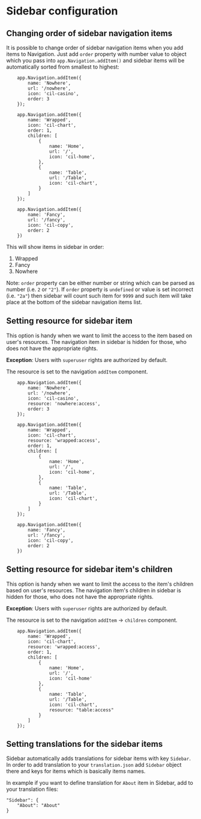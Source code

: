 # Sidebar configuration

## Changing order of sidebar navigation items

It is possible to change order of sidebar navigation items when you add items to Navigation. Just add `order` property with number value to object which you pass into `app.Navigation.addItem()` and sidebar items will be automatically sorted from smallest to highest: 

```
	app.Navigation.addItem({
		name: 'Nowhere',
		url: '/nowhere',
		icon: 'cil-casino',
		order: 3
	});

	app.Navigation.addItem({
		name: 'Wrapped',
		icon: 'cil-chart',
		order: 1,
		children: [
			{
				name: 'Home',
				url: '/',
				icon: 'cil-home',
			},
			{
				name: 'Table',
				url: '/Table',
				icon: 'cil-chart',
			}
		]
	});

	app.Navigation.addItem({
		name: 'Fancy',
		url: '/fancy',
		icon: 'cil-copy',
		order: 2
	})

```

This will show items in sidebar in order:
1) Wrapped
2) Fancy
3) Nowhere

Note: `order` property can be either number or string which can be parsed as number (i.e. `2` or `"2"`). If `order` property is `undefined` or value is set incorrect (i.e. `"2a"`) then sidebar will count such item for `9999` and such item will take place at the bottom of the sidebar navigation items list.

## Setting resource for sidebar item

This option is handy when we want to limit the access to the item based on user's resources. The navigation item in sidebar is hidden for those, who does not have the appropriate rights.

**Exception**: Users with `superuser` rights are authorized by default.

The resource is set to the navigation `addItem` component.

```
	app.Navigation.addItem({
		name: 'Nowhere',
		url: '/nowhere',
		icon: 'cil-casino',
		resource: 'nowhere:access',
		order: 3
	});

	app.Navigation.addItem({
		name: 'Wrapped',
		icon: 'cil-chart',
		resource: 'wrapped:access',
		order: 1,
		children: [
			{
				name: 'Home',
				url: '/',
				icon: 'cil-home',
			},
			{
				name: 'Table',
				url: '/Table',
				icon: 'cil-chart',
			}
		]
	});

	app.Navigation.addItem({
		name: 'Fancy',
		url: '/fancy',
		icon: 'cil-copy',
		order: 2
	})

```

## Setting resource for sidebar item's children

This option is handy when we want to limit the access to the item's children based on user's resources. The navigation item's children in sidebar is hidden for those, who does not have the appropriate rights.

**Exception**: Users with `superuser` rights are authorized by default.

The resource is set to the navigation `addItem` -> `children` component.

```
	app.Navigation.addItem({
		name: 'Wrapped',
		icon: 'cil-chart',
		resource: 'wrapped:access',
		order: 1,
		children: [
			{
				name: 'Home',
				url: '/',
				icon: 'cil-home'
			},
			{
				name: 'Table',
				url: '/Table',
				icon: 'cil-chart',
				resource: "table:access"
			}
		]
	});
```

## Setting translations for the sidebar items 

Sidebar automatically adds translations for sidebar items with key `Sidebar`. In order to add translation to your `translation.json` add `Sidebar` object there and keys for items which is basically items names.

In example if you want to define translation for `About` item in Sidebar, add to your translation files:

```
"Sidebar": {
	"About": "About"
}
```
